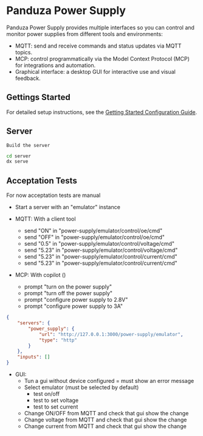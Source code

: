 # Panduza Power Supply

Panduza Power Supply provides multiple interfaces so you can control and monitor power supplies from different tools and environments:

- MQTT: send and receive commands and status updates via MQTT topics.
- MCP: control programmatically via the Model Context Protocol (MCP) for integrations and automation.
- Graphical interface: a desktop GUI for interactive use and visual feedback.

## Gettings Started

For detailed setup instructions, see the [Getting Started Configuration Guide](https://xdoctorwhoz.github.io/panduza-power-supply/#/getting-started/configuration).

## Server

`Build the server`

```bash
cd server
dx serve
```

## Acceptation Tests

For now acceptation tests are manual

- Start a server with an "emulator" instance

- MQTT: With a client tool
    - send "ON" in "power-supply/emulator/control/oe/cmd"
    - send "OFF" in "power-supply/emulator/control/oe/cmd"
    - send "0.5" in "power-supply/emulator/control/voltage/cmd"
    - send "5.23" in "power-supply/emulator/control/voltage/cmd"
    - send "5.23" in "power-supply/emulator/control/current/cmd"
    - send "5.23" in "power-supply/emulator/control/current/cmd"


- MCP: With copilot ()
    - prompt "turn on the power supply"
    - prompt "turn off the power supply"
    - prompt "configure power supply to 2.8V"
    - prompt "configure power supply to 3A"

```json
{
	"servers": {		
		"power_supply": {
			"url": "http://127.0.0.1:3000/power-supply/emulator",
			"type": "http"
		}
	},
	"inputs": []
}
```

- GUI:
    - Tun a gui without device configured = must show an error message
    - Select emulator (must be selected by default)
        - test on/off
        - test to set voltage
        - test to set current
    - Change ON/OFF from MQTT and check that gui show the change
    - Change voltage from MQTT and check that gui show the change
    - Change current from MQTT and check that gui show the change

